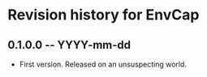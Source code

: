 # Revision history for EnvCap

## 0.1.0.0 -- YYYY-mm-dd

* First version. Released on an unsuspecting world.
